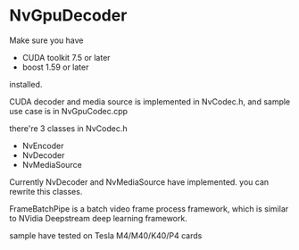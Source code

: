 # NvGpuDecoder

Make sure you have 
- CUDA toolkit 7.5 or later
- boost 1.59 or later  

installed.

CUDA decoder and media source is implemented in NvCodec.h, and sample use case is in NvGpuCodec.cpp

there're 3 classes in NvCodec.h
- NvEncoder
- NvDecoder
- NvMediaSource

Currently NvDecoder and NvMediaSource have implemented. you can rewrite this classes.  
  
FrameBatchPipe is a batch video frame process framework, which is similar to NVidia Deepstream deep learning framework.

sample have tested on Tesla M4/M40/K40/P4 cards